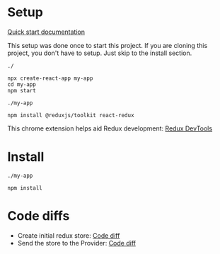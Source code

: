 # Setup

[Quick start documentation](https://react-redux.js.org/tutorials/quick-start)

This setup was done once to start this project. If you are cloning this project, you don't have to setup. Just skip to the install section.

`./`
``` shell
npx create-react-app my-app
cd my-app
npm start
```

`./my-app`
``` shell
npm install @reduxjs/toolkit react-redux
```

This chrome extension helps aid Redux development: [Redux DevTools](https://chromewebstore.google.com/detail/redux-devtools/lmhkpmbekcpmknklioeibfkpmmfibljd?hl=en)

# Install

`./my-app`
``` shell
npm install
```

# Code diffs

- Create initial redux store: [Code diff](https://github.com/g-milligan/reactreduxproject/commit/1545ea9cc798ebcf45b3b9e2721453b95a83d6fd)
- Send the store to the Provider: [Code diff](#TODO)